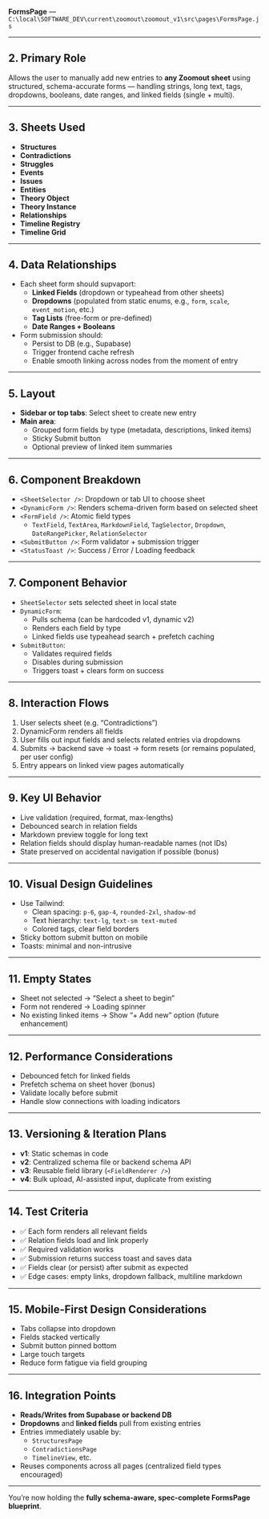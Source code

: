 **FormsPage** — `C:\local\SOFTWARE_DEV\current\zoomout\zoomout_v1\src\pages\FormsPage.js`

---

## **2. Primary Role**

Allows the user to manually add new entries to **any Zoomout sheet** using structured, schema-accurate forms — handling strings, long text, tags, dropdowns, booleans, date ranges, and linked fields (single + multi).

---

## **3. Sheets Used**

- **Structures**
- **Contradictions**
- **Struggles**
- **Events**
- **Issues**
- **Entities**
- **Theory Object**
- **Theory Instance**
- **Relationships**
- **Timeline Registry**
- **Timeline Grid**

---

## **4. Data Relationships**

- Each sheet form should supvaport:
    - **Linked Fields** (dropdown or typeahead from other sheets)
    - **Dropdowns** (populated from static enums, e.g., `form`, `scale`, `event_motion`, etc.)
    - **Tag Lists** (free-form or pre-defined)
    - **Date Ranges + Booleans**
- Form submission should:
    - Persist to DB (e.g., Supabase)
    - Trigger frontend cache refresh
    - Enable smooth linking across nodes from the moment of entry

---

## **5. Layout**

- **Sidebar or top tabs**: Select sheet to create new entry
- **Main area**:
    - Grouped form fields by type (metadata, descriptions, linked items)
    - Sticky Submit button
    - Optional preview of linked item summaries

---

## **6. Component Breakdown**

- `<SheetSelector />`: Dropdown or tab UI to choose sheet
- `<DynamicForm />`: Renders schema-driven form based on selected sheet
- `<FormField />`: Atomic field types
    - `TextField`, `TextArea`, `MarkdownField`, `TagSelector`, `Dropdown`, `DateRangePicker`, `RelationSelector`
- `<SubmitButton />`: Form validator + submission trigger
- `<StatusToast />`: Success / Error / Loading feedback

---

## **7. Component Behavior**

- `SheetSelector` sets selected sheet in local state
- `DynamicForm`:
    - Pulls schema (can be hardcoded v1, dynamic v2)
    - Renders each field by type
    - Linked fields use typeahead search + prefetch caching
- `SubmitButton`:
    - Validates required fields
    - Disables during submission
    - Triggers toast + clears form on success

---

## **8. Interaction Flows**

1. User selects sheet (e.g. “Contradictions”)
2. DynamicForm renders all fields
3. User fills out input fields and selects related entries via dropdowns
4. Submits → backend save → toast → form resets (or remains populated, per user config)
5. Entry appears on linked view pages automatically

---

## **9. Key UI Behavior**

- Live validation (required, format, max-lengths)
- Debounced search in relation fields
- Markdown preview toggle for long text
- Relation fields should display human-readable names (not IDs)
- State preserved on accidental navigation if possible (bonus)

---

## **10. Visual Design Guidelines**

- Use Tailwind:
    - Clean spacing: `p-6`, `gap-4`, `rounded-2xl`, `shadow-md`
    - Text hierarchy: `text-lg`, `text-sm text-muted`
    - Colored tags, clear field borders
- Sticky bottom submit button on mobile
- Toasts: minimal and non-intrusive

---

## **11. Empty States**

- Sheet not selected → “Select a sheet to begin”
- Form not rendered → Loading spinner
- No existing linked items → Show “+ Add new” option (future enhancement)

---

## **12. Performance Considerations**

- Debounced fetch for linked fields
- Prefetch schema on sheet hover (bonus)
- Validate locally before submit
- Handle slow connections with loading indicators

---

## **13. Versioning & Iteration Plans**

- **v1**: Static schemas in code
- **v2**: Centralized schema file or backend schema API
- **v3**: Reusable field library (`<FieldRenderer />`)
- **v4**: Bulk upload, AI-assisted input, duplicate from existing

---

## **14. Test Criteria**

- ✅ Each form renders all relevant fields
- ✅ Relation fields load and link properly
- ✅ Required validation works
- ✅ Submission returns success toast and saves data
- ✅ Fields clear (or persist) after submit as expected
- ✅ Edge cases: empty links, dropdown fallback, multiline markdown

---

## **15. Mobile-First Design Considerations**

- Tabs collapse into dropdown
- Fields stacked vertically
- Submit button pinned bottom
- Large touch targets
- Reduce form fatigue via field grouping

---

## **16. Integration Points**

- **Reads/Writes from Supabase or backend DB**
- **Dropdowns** and **linked fields** pull from existing entries
- Entries immediately usable by:
    - `StructuresPage`
    - `ContradictionsPage`
    - `TimelineView`, etc.
- Reuses components across all pages (centralized field types encouraged)

---

You’re now holding the **fully schema-aware, spec-complete FormsPage blueprint**.
